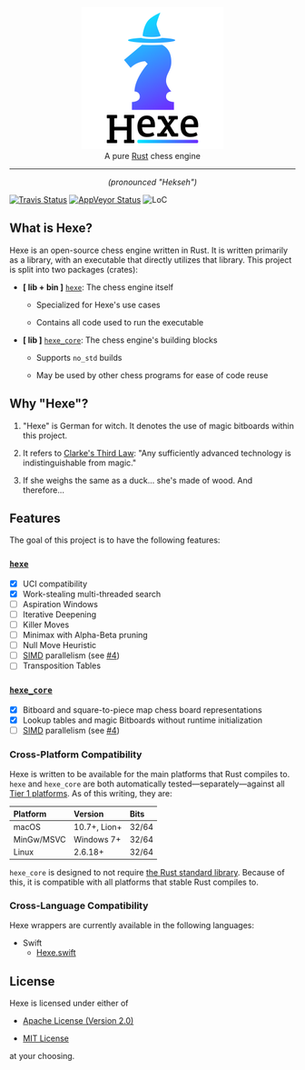 <p align="center">
    <a href="https://github.com/hexe-rs/Hexe/">
    <img
        src="https://raw.githubusercontent.com/hexe-rs/Hexe/assets/Icon.png"
        alt="Hexe"
        width="250"
    >
    </a>
    <br>
    A pure <a href="https://www.rust-lang.org">Rust</a> chess engine
</p>

----

<p align="center"><em>(pronounced "Hekseh")</em></p>

[![Travis Status][travis-badge]][travis]
[![AppVeyor Status][appv-badge]][appv]
![LoC](https://tokei.rs/b1/github/hexe-rs/Hexe)

## What is Hexe?

Hexe is an open-source chess engine written in Rust. It is written primarily as
a library, with an executable that directly utilizes that library. This project
is split into two packages (crates):

- **[ lib + bin ]** [`hexe`]: The chess engine itself

    - Specialized for Hexe's use cases

    - Contains all code used to run the executable

- **[ lib ]** [`hexe_core`]: The chess engine's building blocks

    - Supports `no_std` builds

    - May be used by other chess programs for ease of code reuse

## Why "Hexe"?

1. "Hexe" is German for witch. It denotes the use of magic bitboards within this
project.

2. It refers to [Clarke's Third Law][clarke-laws]: "Any sufficiently advanced
technology is indistinguishable from magic."

3. If she weighs the same as a duck... she's made of wood. And therefore...

## Features

The goal of this project is to have the following features:

### [`hexe`]

- [x] UCI compatibility
- [x] Work-stealing multi-threaded search
- [ ] Aspiration Windows
- [ ] Iterative Deepening
- [ ] Killer Moves
- [ ] Minimax with Alpha-Beta pruning
- [ ] Null Move Heuristic
- [ ] [SIMD] parallelism (see [#4])
- [ ] Transposition Tables

### [`hexe_core`]

- [x] Bitboard and square-to-piece map chess board representations
- [x] Lookup tables and magic Bitboards without runtime initialization
- [ ] [SIMD] parallelism (see [#4])

### Cross-Platform Compatibility

Hexe is written to be available for the main platforms that Rust compiles to.
`hexe` and `hexe_core` are both automatically tested—separately—against all
[Tier 1 platforms][tier1]. As of this writing, they are:

| Platform   | Version      | Bits  |
| :--------- | :----------- | :---- |
| macOS      | 10.7+, Lion+ | 32/64 |
| MinGw/MSVC | Windows 7+   | 32/64 |
| Linux      | 2.6.18+      | 32/64 |

`hexe_core` is designed to not require [the Rust standard library][std]. Because
of this, it is compatible with all platforms that stable Rust compiles to.

### Cross-Language Compatibility

Hexe wrappers are currently available in the following languages:

- Swift
  - [Hexe.swift](https://github.com/hexe-rs/Hexe.swift/)

## License

Hexe is licensed under either of

- [Apache License (Version 2.0)][license-apache]

- [MIT License][license-mit]

at your choosing.

[#4]: https://github.com/hexe-rs/Hexe/issues/4

[`hexe`]:      https://docs.rs/hexe
[`hexe_core`]: https://docs.rs/hexe_core

[travis]:       https://travis-ci.org/hexe-rs/Hexe
[travis-badge]: https://travis-ci.org/hexe-rs/Hexe.svg?branch=master
[appv]:         https://ci.appveyor.com/project/nvzqz/hexe
[appv-badge]:   https://ci.appveyor.com/api/projects/status/github/hexe-rs/Hexe?svg=true

[license-apache]: https://github.com/hexe-rs/Hexe/blob/master/LICENSE-APACHE
[license-mit]: https://github.com/hexe-rs/Hexe/blob/master/LICENSE-MIT

[SIMD]:        https://en.wikipedia.org/wiki/SIMD
[std]:         https://doc.rust-lang.org/std/
[tier1]:       https://forge.rust-lang.org/platform-support.html#tier-1
[clarke-laws]: https://en.wikipedia.org/wiki/Clarke%27s_three_laws
